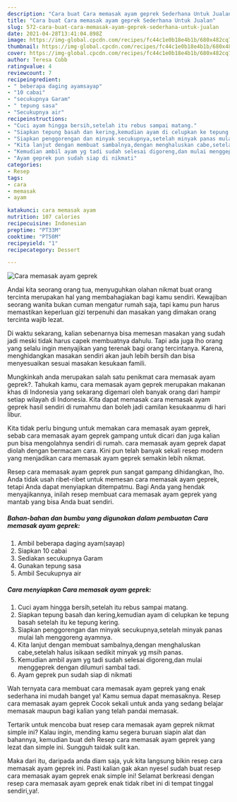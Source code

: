 ```yaml
---
description: "Cara buat Cara memasak ayam geprek Sederhana Untuk Jualan"
title: "Cara buat Cara memasak ayam geprek Sederhana Untuk Jualan"
slug: 572-cara-buat-cara-memasak-ayam-geprek-sederhana-untuk-jualan
date: 2021-04-28T13:41:04.898Z
image: https://img-global.cpcdn.com/recipes/fc44c1e0b18e4b1b/680x482cq70/cara-memasak-ayam-geprek-foto-resep-utama.jpg
thumbnail: https://img-global.cpcdn.com/recipes/fc44c1e0b18e4b1b/680x482cq70/cara-memasak-ayam-geprek-foto-resep-utama.jpg
cover: https://img-global.cpcdn.com/recipes/fc44c1e0b18e4b1b/680x482cq70/cara-memasak-ayam-geprek-foto-resep-utama.jpg
author: Teresa Cobb
ratingvalue: 4
reviewcount: 7
recipeingredient:
- " beberapa daging ayamsayap"
- "10 cabai"
- "secukupnya Garam"
- " tepung sasa"
- "Secukupnya air"
recipeinstructions:
- "Cuci ayam hingga bersih,setelah itu rebus sampai matang."
- "Siapkan tepung basah dan kering,kemudian ayam di celupkan ke tepung basah setelah itu ke tepung kering."
- "Siapkan penggorengan dan minyak secukupnya,setelah minyak panas mulai lah menggoreng ayamnya."
- "Kita lanjut dengan membuat sambalnya,dengan menghaluskan cabe,setelah halus isikaan sedikit minyak yg msih panas."
- "Kemudian ambil ayam yg tadi sudah selesai digoreng,dan mulai menggeprek dengan dilumuri sambal tadi."
- "Ayam geprek pun sudah siap di nikmati"
categories:
- Resep
tags:
- cara
- memasak
- ayam

katakunci: cara memasak ayam 
nutrition: 107 calories
recipecuisine: Indonesian
preptime: "PT33M"
cooktime: "PT50M"
recipeyield: "1"
recipecategory: Dessert

---
```



![Cara memasak ayam geprek](https://img-global.cpcdn.com/recipes/fc44c1e0b18e4b1b/680x482cq70/cara-memasak-ayam-geprek-foto-resep-utama.jpg)

Andai kita seorang orang tua, menyuguhkan olahan nikmat buat orang tercinta merupakan hal yang membahagiakan bagi kamu sendiri. Kewajiban seorang  wanita bukan cuman mengatur rumah saja, tapi kamu pun harus memastikan keperluan gizi terpenuhi dan masakan yang dimakan orang tercinta wajib lezat.

Di waktu  sekarang, kalian sebenarnya bisa memesan masakan yang sudah jadi meski tidak harus capek membuatnya dahulu. Tapi ada juga lho orang yang selalu ingin menyajikan yang terenak bagi orang tercintanya. Karena, menghidangkan masakan sendiri akan jauh lebih bersih dan bisa menyesuaikan sesuai masakan kesukaan famili. 



Mungkinkah anda merupakan salah satu penikmat cara memasak ayam geprek?. Tahukah kamu, cara memasak ayam geprek merupakan makanan khas di Indonesia yang sekarang digemari oleh banyak orang dari hampir setiap wilayah di Indonesia. Kita dapat memasak cara memasak ayam geprek hasil sendiri di rumahmu dan boleh jadi camilan kesukaanmu di hari libur.

Kita tidak perlu bingung untuk memakan cara memasak ayam geprek, sebab cara memasak ayam geprek gampang untuk dicari dan juga kalian pun bisa mengolahnya sendiri di rumah. cara memasak ayam geprek dapat diolah dengan bermacam cara. Kini pun telah banyak sekali resep modern yang menjadikan cara memasak ayam geprek semakin lebih nikmat.

Resep cara memasak ayam geprek pun sangat gampang dihidangkan, lho. Anda tidak usah ribet-ribet untuk memesan cara memasak ayam geprek, tetapi Anda dapat menyiapkan ditempatmu. Bagi Anda yang hendak menyajikannya, inilah resep membuat cara memasak ayam geprek yang mantab yang bisa Anda buat sendiri.

<!--inarticleads1-->

##### Bahan-bahan dan bumbu yang digunakan dalam pembuatan Cara memasak ayam geprek:

1. Ambil  beberapa daging ayam(sayap)
1. Siapkan 10 cabai
1. Sediakan secukupnya Garam
1. Gunakan  tepung sasa
1. Ambil Secukupnya air




<!--inarticleads2-->

##### Cara menyiapkan Cara memasak ayam geprek:

1. Cuci ayam hingga bersih,setelah itu rebus sampai matang.
1. Siapkan tepung basah dan kering,kemudian ayam di celupkan ke tepung basah setelah itu ke tepung kering.
1. Siapkan penggorengan dan minyak secukupnya,setelah minyak panas mulai lah menggoreng ayamnya.
1. Kita lanjut dengan membuat sambalnya,dengan menghaluskan cabe,setelah halus isikaan sedikit minyak yg msih panas.
1. Kemudian ambil ayam yg tadi sudah selesai digoreng,dan mulai menggeprek dengan dilumuri sambal tadi.
1. Ayam geprek pun sudah siap di nikmati




Wah ternyata cara membuat cara memasak ayam geprek yang enak sederhana ini mudah banget ya! Kamu semua dapat memasaknya. Resep cara memasak ayam geprek Cocok sekali untuk anda yang sedang belajar memasak maupun bagi kalian yang telah pandai memasak.

Tertarik untuk mencoba buat resep cara memasak ayam geprek nikmat simple ini? Kalau ingin, mending kamu segera buruan siapin alat dan bahannya, kemudian buat deh Resep cara memasak ayam geprek yang lezat dan simple ini. Sungguh taidak sulit kan. 

Maka dari itu, daripada anda diam saja, yuk kita langsung bikin resep cara memasak ayam geprek ini. Pasti kalian gak akan nyesel sudah buat resep cara memasak ayam geprek enak simple ini! Selamat berkreasi dengan resep cara memasak ayam geprek enak tidak ribet ini di tempat tinggal sendiri,ya!.

